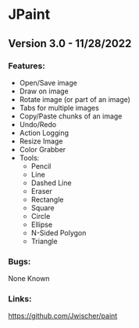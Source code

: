 # JPaint

## Version 3.0 - 11/28/2022

### Features:

- Open/Save image
- Draw on image
- Rotate image (or part of an image)
- Tabs for multiple images
- Copy/Paste chunks of an image
- Undo/Redo
- Action Logging
- Resize Image
- Color Grabber
- Tools:
  -	Pencil
  -	Line
  -	Dashed Line
  -	Eraser
  -	Rectangle
  -	Square
  -	Circle
  -	Ellipse
  -	N-Sided Polygon
  -	Triangle

### Bugs:

None Known

### Links:

https://github.com/Jwischer/paint
